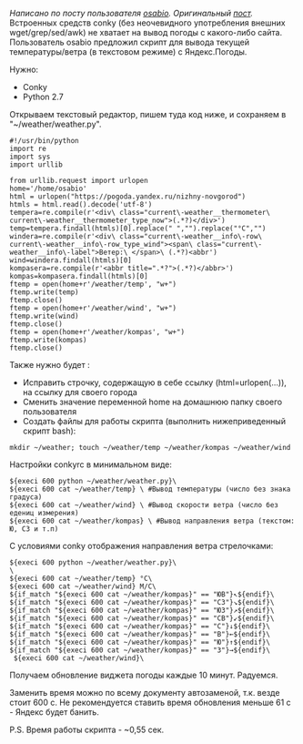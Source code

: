 *Написано по посту пользователя
[osabio](https://www.linux.org.ru/people/osabio/profile). Оригинальный
[пост](https://www.linux.org.ru/forum/desktop/11202205).* Встроенных
средств conky (без неочевидного употребления внешних
wget/grep/sed/awk) не хватает на вывод погоды с какого-либо сайта.
Пользователь osabio предложил скрипт для вывода текущей
температуры/ветра (в текстовом режиме) с Яндекс.Погоды.

Нужно:

  - Conky
  - Python 2.7

Открываем текстовый редактор, пишем туда код ниже, и сохраняем в
"\~/weather/weather.py".

    #!/usr/bin/python
    import re
    import sys
    import urllib

    from urllib.request import urlopen
    home='/home/osabio'
    html = urlopen("https://pogoda.yandex.ru/nizhny-novgorod")
    htmls = html.read().decode('utf-8')
    tempera=re.compile(r'<div\ class="current\-weather__thermometer\ current\-weather__thermometer_type_now">(.*?)</div>')
    temp=tempera.findall(htmls)[0].replace(" ","").replace("°C","")
    windera=re.compile(r'<div\ class="current\-weather__info\-row\ current\-weather__info\-row_type_wind"><span\ class="current\-weather__info\-label">Ветер:\ </span>\ (.*?)<abbr')
    wind=windera.findall(htmls)[0]
    kompasera=re.compile(r'<abbr title=".*?">(.*?)</abbr>')
    kompas=kompasera.findall(htmls)[0]
    ftemp = open(home+r'/weather/temp', "w+")
    ftemp.write(temp)
    ftemp.close()
    ftemp = open(home+r'/weather/wind', "w+")
    ftemp.write(wind)
    ftemp.close()
    ftemp = open(home+r'/weather/kompas', "w+")
    ftemp.write(kompas)
    ftemp.close()

Также нужно будет :

  - Исправить строчку, содержащую в себе ссылку (html=urlopen(...)), на
    ссылку для своего города
  - Сменить значение переменной home на домашнюю папку своего
    пользователя
  - Создать файлы для работы скрипта (выполнить нижеприведенный скрипт
    bash):

<!-- end list -->

    mkdir ~/weather; touch ~/weather/temp ~/weather/kompas ~/weather/wind

Настройки conkyrc в минимальном виде:

    ${execi 600 python ~/weather/weather.py}\
    ${execi 600 cat ~/weather/temp} \ #Вывод температуры (число без знака градуса)
    ${execi 600 cat ~/weather/wind} \ #Вывод скорости ветра (число без едениц измерения)
    ${execi 600 cat ~/weather/kompas} \ #Вывод направления ветра (текстом: Ю, СЗ и т.п)

С условиями conky отображения направления ветра стрелочками:

    ${execi 600 python ~/weather/weather.py}\
    \
    ${execi 600 cat ~/weather/temp} °C\
    ${execi 600 cat ~/weather/wind} М/С\
    ${if_match "${execi 600 cat ~/weather/kompas}" == "ЮВ"}↖${endif}\
    ${if_match "${execi 600 cat ~/weather/kompas}" == "СЗ"}↘${endif}\
    ${if_match "${execi 600 cat ~/weather/kompas}" == "ЮЗ"}↗${endif}\
    ${if_match "${execi 600 cat ~/weather/kompas}" == "СВ"}↙${endif}\
    ${if_match "${execi 600 cat ~/weather/kompas}" == "С"}↓${endif}\
    ${if_match "${execi 600 cat ~/weather/kompas}" == "В"}←${endif}\
    ${if_match "${execi 600 cat ~/weather/kompas}" == "Ю"}↑${endif}\
    ${if_match "${execi 600 cat ~/weather/kompas}" == "З"}→${endif}\
     ${execi 600 cat ~/weather/wind}\

Получаем обновление виджета погоды каждые 10 минут. Радуемся.

Заменить время можно по всему документу автозаменой, т.к. везде стоит
600 с. Не рекомендуется ставить время обновления меньше 61 с - Яндекс
будет банить.

P.S. Время работы скрипта - \~0,55 сек.